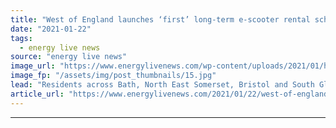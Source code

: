 ```yaml
---
title: "West of England launches ‘first’ long-term e-scooter rental scheme"
date: "2021-01-22"
tags: 
  - energy live news
source: "energy live news"
image_url: "https://www.energylivenews.com/wp-content/uploads/2021/01/https___www-voiscooters-com_wp-content_uploads_2021_01_voi-scooters_720x412.jpg"
image_fp: "/assets/img/post_thumbnails/15.jpg"
lead: "Residents across Bath, North East Somerset, Bristol and South Gloucestershire will be able to take the lightweight vehicles home after a ride "
article_url: "https://www.energylivenews.com/2021/01/22/west-of-england-launches-first-long-term-e-scooter-rental-scheme/"
---
```


---

